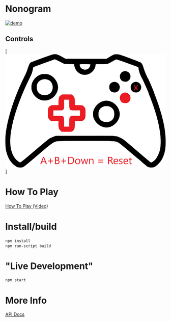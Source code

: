 # Nonogram

[![demo](https://i.imgur.com/WVbmFJ0.gif)](http://bradflaugher.com/couch-picross.html)


## Controls
[![Controls A=Select; B="x"; DPad = Move; ABD = Reset](/play/controller.png)]


# How To Play

[How To Play (Video)](https://www.youtube.com/watch?v=AA8KVoCse3U)

# Install/build

```
npm install
npm run-script build
```

# "Live Development"

```
npm start
```

# More Info

[API Docs](API.md)